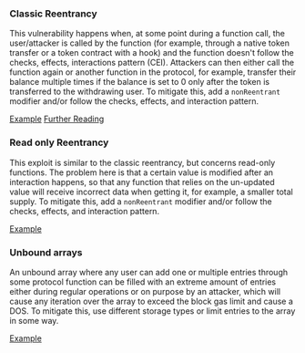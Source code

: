 ### Classic Reentrancy
This vulnerability happens when, at some point during a function call, the user/attacker is called by the function (for example, through a native token transfer or a token contract with a hook) and the function doesn't follow the checks, effects, interactions pattern (CEI). Attackers can then either call the function again or another function in the protocol, for example, transfer their balance multiple times if the balance is  set to 0 only after the token is transferred to the withdrawing user. To mitigate this, add a `nonReentrant` modifier and/or follow the checks, effects, and interaction pattern.

[Example](https://solodit.cyfrin.io/issues/h-2-adversary-can-reenter-takeoverdebt-during-liquidation-to-steal-vault-funds-sherlock-real-wagmi-2-git)
[Further Reading](https://www.cyfrin.io/glossary/reentrancy)

### Read only Reentrancy
This exploit is similar to the classic reentrancy, but concerns read-only functions. The problem here is that a certain value is modified after an interaction happens, so that any function that relies on the un-updated value will receive incorrect data when getting it, for example, a smaller total supply. To mitigate this, add a `nonReentrant` modifier and/or follow the checks, effects, and interaction pattern.

[Example](https://solodit.cyfrin.io/issues/m-3-read-only-reentrancy-in-bondfixedtermteller-sherlock-bond-bond-protocol-git)
### Unbound arrays
An unbound array where any user can add one or multiple entries through some protocol function can be filled with an extreme amount of entries either during regular operations or on purpose by an attacker, which will cause any iteration over the array to exceed the block gas limit and cause a DOS. To mitigate this, use different storage types or limit entries to the array in some way.

[Example](https://solodit.cyfrin.io/issues/m-05-attacker-can-partially-dos-l1-operations-in-stakingmanager-by-making-huge-number-of-deposits-code4rena-kinetiq-kinetiq-git)

